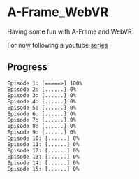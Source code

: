 # A-Frame_WebVR
Having some fun with A-Frame and WebVR

For now following a youtube [series](https://www.youtube.com/playlist?list=PLRtjMdoYXLf4inSULAHyCMqpIUj4cmBTr)

## Progress
	Episode 1: [=====>] 100%
	Episode 2: [......] 0%
	Episode 3: [......] 0%
	Episode 4: [......] 0%
	Episode 5: [......] 0%
	Episode 6: [......] 0%		
	Episode 7: [......] 0%
	Episode 8: [......] 0%
	Episode 9: [......] 0%
	Episode 10: [......] 0%
	Episode 11: [......] 0%
	Episode 12: [......] 0%
	Episode 13: [......] 0%
	Episode 14: [......] 0%
	Episode 15: [......] 0%